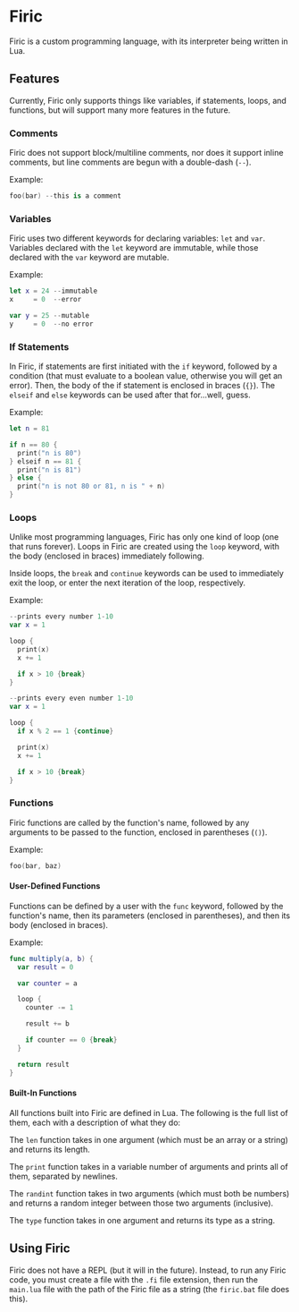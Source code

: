 # Firic
Firic is a custom programming language, with its interpreter being written in Lua.
## Features
Currently, Firic only supports things like variables, if statements, loops, and functions, but will support many more features in the future.
### Comments
Firic does not support block/multiline comments, nor does it support inline comments, but line comments are begun with a double-dash (`--`).

Example:
```swift
foo(bar) --this is a comment
```
### Variables
Firic uses two different keywords for declaring variables: `let` and `var`. Variables declared with the `let` keyword are immutable, while those declared with the `var` keyword are mutable.

Example:
```swift
let x = 24 --immutable
x     = 0  --error

var y = 25 --mutable
y     = 0  --no error
```
### If Statements
In Firic, if statements are first initiated with the `if` keyword, followed by a condition (that must evaluate to a boolean value, otherwise you will get an error). Then, the body of the if statement is enclosed in braces (`{}`). The `elseif` and `else` keywords can be used after that for...well, guess.

Example:
```swift
let n = 81

if n == 80 {
  print("n is 80")
} elseif n == 81 {
  print("n is 81")
} else {
  print("n is not 80 or 81, n is " + n)
}
```
### Loops
Unlike most programming languages, Firic has only one kind of loop (one that runs forever). Loops in Firic are created using the `loop` keyword, with the body (enclosed in braces) immediately following.

Inside loops, the `break` and `continue` keywords can be used to immediately exit the loop, or enter the next iteration of the loop, respectively.

Example:
```swift
--prints every number 1-10
var x = 1

loop {
  print(x)
  x += 1

  if x > 10 {break}
}

--prints every even number 1-10
var x = 1

loop {
  if x % 2 == 1 {continue}

  print(x)
  x += 1

  if x > 10 {break}
}
```
### Functions
Firic functions are called by the function's name, followed by any arguments to be passed to the function, enclosed in parentheses (`()`).

Example:
```swift
foo(bar, baz)
```
#### User-Defined Functions
Functions can be defined by a user with the `func` keyword, followed by the function's name, then its parameters (enclosed in parentheses), and then its body (enclosed in braces).

Example:
```swift
func multiply(a, b) {
  var result = 0

  var counter = a

  loop {
    counter -= 1

    result += b

    if counter == 0 {break}
  }

  return result
}
```
#### Built-In Functions
All functions built into Firic are defined in Lua. The following is the full list of them, each with a description of what they do:

The `len` function takes in one argument (which must be an array or a string) and returns its length.

The `print` function takes in a variable number of arguments and prints all of them, separated by newlines.

The `randint` function takes in two arguments (which must both be numbers) and returns a random integer between those two arguments (inclusive).

The `type` function takes in one argument and returns its type as a string.
## Using Firic
Firic does not have a REPL (but it will in the future). Instead, to run any Firic code, you must create a file with the `.fi` file extension, then run the `main.lua` file with the path of the Firic file as a string (the `firic.bat` file does this).
